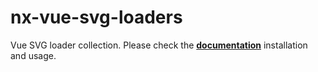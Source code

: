 # nx-vue-svg-loaders

Vue SVG loader collection. Please check the **[documentation](https://ngeenx.github.io/nx-svg-loaders/docs/category/vue)** installation and usage.
